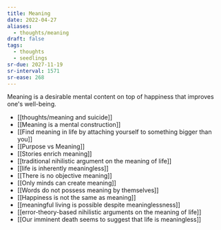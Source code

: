 ```yaml
---
title: Meaning
date: 2022-04-27
aliases:
  - thoughts/meaning
draft: false
tags:
  - thoughts
  - seedlings
sr-due: 2027-11-19
sr-interval: 1571
sr-ease: 268
---
```

Meaning is a desirable mental content on top of happiness that improves one's well-being.

- [[thoughts/meaning and suicide]]
- [[Meaning is a mental construction]]
- [[Find meaning in life by attaching yourself to something bigger than you]]
- [[Purpose vs Meaning]]
- [[Stories enrich meaning]]
- [[traditional nihilistic argument on the meaning of life]]
- [[life is inherently meaningless]]
- [[There is no objective meaning]]
- [[Only minds can create meaning]]
- [[Words do not possess meaning by themselves]]
- [[Happiness is not the same as meaning]]
- [[meaningful living is possible despite meaninglessness]]
- [[error-theory-based nihilistic arguments on the meaning of life]]
- [[Our imminent death seems to suggest that life is meaningless]]
